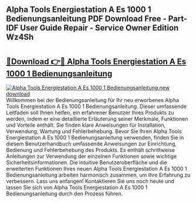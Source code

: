 ## Alpha Tools Energiestation A Es 1000 1 Bedienungsanleitung PDF Download Free - Part-IDF User Guide Repair - Service Owner Edition Wz4Sh

# <h2><a href="http://df1uix.blite.top/?on=Alpha+Tools+Energiestation+A+Es+1000+1+Bedienungsanleitung">🔗Download 👉🔴 Alpha Tools Energiestation A Es 1000 1 Bedienungsanleitung</a></h2>

[![Alpha Tools Energiestation A Es 1000 1 Bedienungsanleitung new download](https://i.imgur.com/lujVjoI.png)](http://df1uix.blite.top/?on=Alpha+Tools+Energiestation+A+Es+1000+1+Bedienungsanleitung)
Willkommen bei der Bedienungsanleitung für Ihr neu erworbenes Alpha Tools Energiestation A Es 1000 1 Bedienungsanleitung. Dieser umfassende Leitfaden soll Ihnen helfen, ein erfahrener Benutzer Ihres Produkts zu werden, indem er eine detaillierte Erläuterung seiner Merkmale, Funktionen und Vorteile enthält. Sie finden klare Anweisungen für Installation, Verwendung, Wartung und Fehlerbehebung. Bevor Sie Ihren Alpha Tools Energiestation A Es 1000 1 Bedienungsanleitung verwenden, finden Sie in diesem Benutzerhandbuch umfassende Anweisungen zur Einrichtung, Bedienung und Fehlerbehebung des Produkts. Es enthält schrittweise Anleitungen zur Verwendung der einzelnen Funktionen sowie wichtige Sicherheitsinformationen. Die intuitive Benutzeroberfläche und die erweiterten Funktionen Ihres neuen Alpha Tools Energiestation A Es 1000 1 Bedienungsanleitung arbeiten harmonisch zusammen, um Ihre Erfahrung zu verbessern. Lass uns anfangen! Kontaktieren Sie uns noch heute und lassen Sie sich von Alpha Tools Energiestation A Es 1000 1 Bedienungsanleitung durch den Prozess führen.
